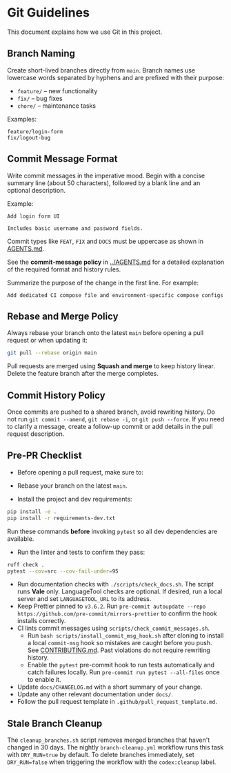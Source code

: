# Git Guidelines

This document explains how we use Git in this project.

## Branch Naming

Create short-lived branches directly from `main`. Branch names use lowercase
words separated by hyphens and are prefixed with their purpose:

-   `feature/` – new functionality
-   `fix/` – bug fixes
-   `chore/` – maintenance tasks

Examples:

```text
feature/login-form
fix/logout-bug
```

## Commit Message Format

Write commit messages in the imperative mood. Begin with a concise summary line
(about 50 characters), followed by a blank line and an optional description.

Example:

```text
Add login form UI

Includes basic username and password fields.
```

Commit types like `FEAT`, `FIX` and `DOCS` must be uppercase as shown in
[AGENTS.md](../AGENTS.md).

See the **commit-message policy** in [../AGENTS.md](../AGENTS.md) for a detailed
explanation of the required format and history rules.

Summarize the purpose of the change in the first line. For example:

```text
Add dedicated CI compose file and environment-specific compose configs
```

## Rebase and Merge Policy

Always rebase your branch onto the latest `main` before opening a pull request
or when updating it:

```bash
git pull --rebase origin main
```

Pull requests are merged using **Squash and merge** to keep history linear.
Delete the feature branch after the merge completes.

## Commit History Policy

Once commits are pushed to a shared branch, avoid rewriting history. Do not run
`git commit --amend`, `git rebase -i`, or `git push --force`. If you need to
clarify a message, create a follow-up commit or add details in the pull request
description.

## Pre-PR Checklist

-   Before opening a pull request, make sure to:

-   Rebase your branch on the latest `main`.
-   Install the project and dev requirements:

```bash
pip install -e .
pip install -r requirements-dev.txt
```

Run these commands **before** invoking `pytest` so all dev dependencies are available.

-   Run the linter and tests to confirm they pass:

```bash
ruff check .
pytest --cov=src --cov-fail-under=95
```

-   Run documentation checks with `./scripts/check_docs.sh`.
    The script runs **Vale** only.
    LanguageTool checks are optional. If desired, run a local server and
    set `LANGUAGETOOL_URL` to its address.
-   Keep Prettier pinned to `v3.6.2`. Run
    `pre-commit autoupdate --repo https://github.com/pre-commit/mirrors-prettier`
    to confirm the hook installs correctly.
-   CI lints commit messages using `scripts/check_commit_messages.sh`.
    -   Run `bash scripts/install_commit_msg_hook.sh` after cloning to install a
        local `commit-msg` hook so mistakes are caught before you push. See
        [CONTRIBUTING.md](../CONTRIBUTING.md).
        Past violations do not require rewriting history.
    -   Enable the `pytest` pre-commit hook to run tests automatically and catch
        failures locally. Run `pre-commit run pytest --all-files` once to enable it.
-   Update `docs/CHANGELOG.md` with a short summary of your change.
-   Update any other relevant documentation under `docs/`.
-   Follow the pull request template in `.github/pull_request_template.md`.

## Stale Branch Cleanup

The `cleanup_branches.sh` script removes merged branches that haven't changed in
30 days. The nightly `branch-cleanup.yml` workflow runs this task with
`DRY_RUN=true` by default. To delete branches immediately, set `DRY_RUN=false`
when triggering the workflow with the `codex:cleanup` label.
